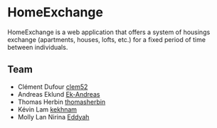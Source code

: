 # HomeExchange
HomeExchange is a web application that offers a system of housings exchange (apartments, houses, lofts, etc.) for a fixed period of time between individuals.

## Team


* Clément Dufour [clem52](https://github.com/clem52)
* Andreas Eklund [Ek-Andreas](https://github.com/Ek-Andreas)
* Thomas Herbin [thomasherbin](https://github.com/thomasherbin)
* Kévin Lam [kekhnam](https://github.com/kekhnam)
* Molly Lan Nirina [Eddyah](https://github.com/Eddyah)
